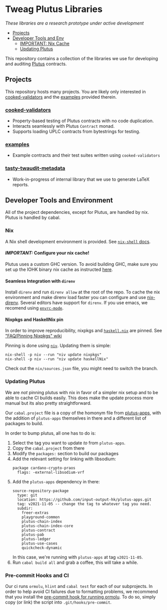 # Tweag Plutus Libraries

_These libraries are a research prototype under active development_

* [Projects](#projects)
* [Developer Tools and Env](#developer-tools-and-environment)
  - [IMPORTANT: Nix Cache](#nix)
  - [Updating Plutus](#updating-plutus)

This repository contains a collection of the libraries we use for developing and auditing [Plutus](https://github.com/input-output-hk/plutus) contracts.

## Projects

This repository hosts many projects. You are likely only interested in [cooked-validators](cooked-validators) and the [examples](examples) provided therein.

### [cooked-validators](cooked-validators)

- Property-based testing of Plutus contracts with no code duplication.
- Interacts seamlessly with Plutus `Contract` monad.
- Supports loading UPLC contracts from bytestrings for testing.

### [examples](examples)

- Example contracts and their test suites written using `cooked-validators`

### [tasty-twaudit-metadata](tasty-twaudit-metadata)

- Work-in-progress of internal library that we use to generate LaTeX reports.

## Developer Tools and Environment

All of the project dependencies, except for Plutus, are handled by nix. Plutus is handled by cabal.

### Nix

A Nix shell development environment is provided.
See [`nix-shell` docs](https://nixos.org/manual/nix/unstable/command-ref/nix-shell.html).

#### _IMPORTANT:_ Configure your nix cache!

Plutus uses a custom GHC version. To avoid building GHC, make sure you set up the IOHK binary nix cache
as instructed [here](https://github.com/input-output-hk/plutus#iohk-binary-cache).

#### Seamless Integration with `direnv`

Install `direnv` and run `direnv allow` at the root of the repo.
To cache the nix environment and make direnv load faster you can configure
and use [nix-direnv](https://github.com/nix-community/nix-direnv#with-nix-env).
Several editors have support for `direnv`. If you use emacs, we recomend using [`envrc-mode`](https://github.com/purcell/envrc).

#### Nixpkgs and HaskellNix pin

In order to improve reproducibility, nixpkgs and [`haskell.nix`](https://input-output-hk.github.io/haskell.nix/) are pinned.
See ["FAQ/Pinning Nixpkgs" wiki](https://nixos.wiki/wiki/FAQ/Pinning_Nixpkgs)

Pinning is done using [`niv`](https://github.com/nmattia/niv). Updating them is simple:


```
nix-shell -p niv --run "niv update nixpkgs"
nix-shell -p niv --run "niv update haskellNix"
```

Check out the `nix/sources.json` file, you might need to switch the branch.


### Updating Plutus

We are _not_ pinning plutus with nix in favor of a simpler nix setup and
to be able to cache CI builds easily. This does make the update process
more manual but its also pretty straightforward.

Our `cabal.project` file is a copy of the homonym file from
[plutus-apps](https://github.com/input-output-hk/plutus-apps/blob/main/cabal.project),
with the addition of `plutus-apps` themselves in there and a different list
of packages to build.

In order to bump plutus, all one has to do is:

1. Select the tag you want to update _to_ from `plutus-apps`.
2. Copy the `cabal.project` from there
3. Modify the `packages:` section to build our packages
4. Add the relevant setting for linking with libsodium:
    ```
    package cardano-crypto-praos
      flags: -external-libsodium-vrf
    ```
5. Add the `plutus-apps` dependency in there:
    ```
    source-repository-package
      type: git
      location: https://github.com/input-output-hk/plutus-apps.git
      tag: v2021-11-05 -- change the tag to whatever tag you need.
      subdir:
        freer-extras
        playground-common
        plutus-chain-index
        plutus-chain-index-core
        plutus-contract
        plutus-pab
        plutus-ledger
        plutus-use-cases
        quickcheck-dynamic
    ```
   In this case, we're running with `plutus-apps` at tag `v2021-11-05`.
6. Run `cabal build all` and grab a coffee, this will take a while.

### Pre-commit Hooks and CI

Our ci runs `ormolu`, `hlint` and `cabal test` for each of our subprojects.
In order to help avoid CI failures due to formatting problems, we recommend
that you install the [pre-commit hook for running ormolu](tests/ormolu-pre-commit-hook.sh).
To do so, simply copy (or link) the script into `.git/hooks/pre-commit`.
